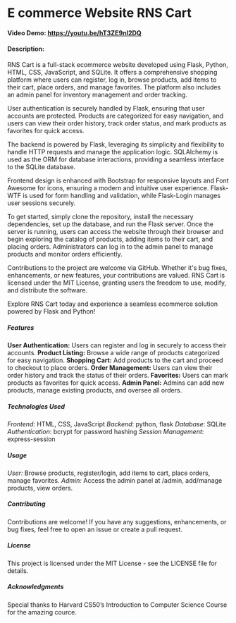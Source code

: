 # E commerce Website RNS Cart
#### Video Demo:  https://youtu.be/hT3ZE9nI2DQ
#### Description:

RNS Cart is a full-stack ecommerce website developed using Flask, Python, HTML, CSS, JavaScript, and SQLite. It offers a comprehensive shopping platform where users can register, log in, browse products, add items to their cart, place orders, and manage favorites. The platform also includes an admin panel for inventory management and order tracking.

User authentication is securely handled by Flask, ensuring that user accounts are protected. Products are categorized for easy navigation, and users can view their order history, track order status, and mark products as favorites for quick access.

The backend is powered by Flask, leveraging its simplicity and flexibility to handle HTTP requests and manage the application logic. SQLAlchemy is used as the ORM for database interactions, providing a seamless interface to the SQLite database.

Frontend design is enhanced with Bootstrap for responsive layouts and Font Awesome for icons, ensuring a modern and intuitive user experience. Flask-WTF is used for form handling and validation, while Flask-Login manages user sessions securely.

To get started, simply clone the repository, install the necessary dependencies, set up the database, and run the Flask server. Once the server is running, users can access the website through their browser and begin exploring the catalog of products, adding items to their cart, and placing orders. Administrators can log in to the admin panel to manage products and monitor orders efficiently.

Contributions to the project are welcome via GitHub. Whether it's bug fixes, enhancements, or new features, your contributions are valued. RNS Cart is licensed under the MIT License, granting users the freedom to use, modify, and distribute the software.

Explore RNS Cart today and experience a seamless ecommerce solution powered by Flask and Python!

##### Features
**User Authentication:** Users can register and log in securely to access their accounts.
**Product Listing:** Browse a wide range of products categorized for easy navigation.
**Shopping Cart:** Add products to the cart and proceed to checkout to place orders.
**Order Management:** Users can view their order history and track the status of their orders.
**Favorites:** Users can mark products as favorites for quick access.
**Admin Panel:** Admins can add new products, manage existing products, and oversee all orders.

##### Technologies Used
*Frontend:* HTML, CSS, JavaScript
*Backend*: python, flask
*Database*: SQLite
*Authentication*: bcrypt for password hashing
*Session Management*: express-session

##### Usage
*User:* Browse products, register/login, add items to cart, place orders, manage favorites.
*Admin:* Access the admin panel at /admin, add/manage products, view orders.

##### Contributing
Contributions are welcome! If you have any suggestions, enhancements, or bug fixes, feel free to open an issue or create a pull request.


##### License
This project is licensed under the MIT License - see the LICENSE file for details.

##### Acknowledgments
Special thanks to Harvard CS50’s Introduction to Computer Science Course for the amazing cource.
